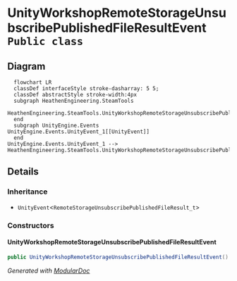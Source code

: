 # UnityWorkshopRemoteStorageUnsubscribePublishedFileResultEvent `Public class`

## Diagram
```mermaid
  flowchart LR
  classDef interfaceStyle stroke-dasharray: 5 5;
  classDef abstractStyle stroke-width:4px
  subgraph HeathenEngineering.SteamTools
  HeathenEngineering.SteamTools.UnityWorkshopRemoteStorageUnsubscribePublishedFileResultEvent[[UnityWorkshopRemoteStorageUnsubscribePublishedFileResultEvent]]
  end
  subgraph UnityEngine.Events
UnityEngine.Events.UnityEvent_1[[UnityEvent]]
  end
UnityEngine.Events.UnityEvent_1 --> HeathenEngineering.SteamTools.UnityWorkshopRemoteStorageUnsubscribePublishedFileResultEvent
```

## Details
### Inheritance
 - `UnityEvent`&lt;`RemoteStorageUnsubscribePublishedFileResult_t`&gt;

### Constructors
#### UnityWorkshopRemoteStorageUnsubscribePublishedFileResultEvent
```csharp
public UnityWorkshopRemoteStorageUnsubscribePublishedFileResultEvent()
```

*Generated with* [*ModularDoc*](https://github.com/hailstorm75/ModularDoc)
